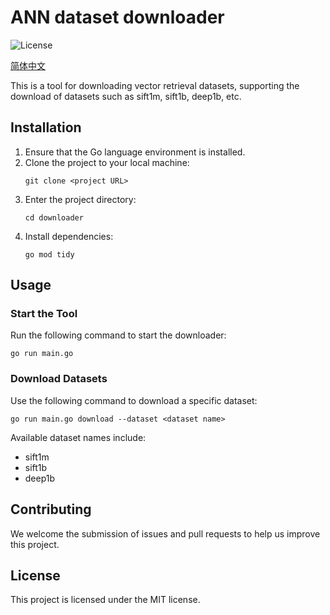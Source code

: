 # ANN dataset downloader

![License](https://img.shields.io/badge/License-MIT-blue.svg)

[简体中文](./README-CN.md)

This is a tool for downloading vector retrieval datasets, supporting the download of datasets such as sift1m, sift1b, deep1b, etc.

## Installation

1. Ensure that the Go language environment is installed.
2. Clone the project to your local machine:
   ```
   git clone <project URL>
   ```
3. Enter the project directory:
   ```
   cd downloader
   ```
4. Install dependencies:
   ```
   go mod tidy
   ```

## Usage

### Start the Tool

Run the following command to start the downloader:
```
go run main.go
```

### Download Datasets

Use the following command to download a specific dataset:
```
go run main.go download --dataset <dataset name>
```

Available dataset names include:
- sift1m
- sift1b
- deep1b

## Contributing

We welcome the submission of issues and pull requests to help us improve this project.

## License

This project is licensed under the MIT license.
